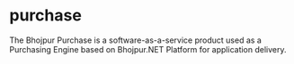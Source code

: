 # purchase
The Bhojpur Purchase is a software-as-a-service product used as a Purchasing Engine based on Bhojpur.NET Platform for application delivery.
